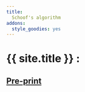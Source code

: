 ```yaml
---
title: 
  Schoof's algorithm
addons:
  style_goodies: yes
---
```


# {{ site.title }} :

## [Pre-print](/rapport)
